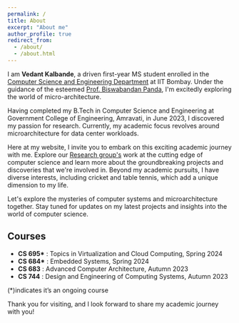 ```yaml
---
permalink: /
title: About
excerpt: "About me"
author_profile: true
redirect_from: 
  - /about/
  - /about.html
---
```


I am **Vedant Kalbande**, a driven first-year MS student enrolled in the [Computer Science and Engineering Department](https://www.cse.iitb.ac.in) at IIT Bombay. Under the guidance of the esteemed [Prof. Biswabandan Panda](https://www.cse.iitb.ac.in/~biswa), I'm excitedly exploring the world of micro-architecture.

Having completed my B.Tech in Computer Science and Engineering at Government College of Engineering, Amravati, in June 2023, I discovered my passion for research. Currently, my academic focus revolves around microarchitecture for data center workloads.

Here at my website, I invite you to embark on this exciting academic journey with me. Explore our [Research group's](https://casper-iitb.github.io) work at the cutting edge of computer science and learn more about the groundbreaking projects and discoveries that we're involved in. Beyond my academic pursuits, I have diverse interests, including cricket and table tennis, which add a unique dimension to my life.

Let's explore the mysteries of computer systems and microarchitecture together. Stay tuned for updates on my latest projects and insights into the world of computer science.

## Courses
* **CS 695\*** : Topics in Virtualization and Cloud Computing, Spring 2024
* **CS 684\*** : Embedded Systems, Spring 2024
* **CS 683** : Advanced Computer Architecture, Autumn 2023
* **CS 744** : Design and Engineering of Computing Systems, Autumn 2023

\(\*\)indicates it’s an ongoing course

Thank you for visiting, and I look forward to share my academic journey with you!
